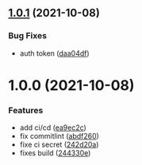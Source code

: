 ## [1.0.1](https://github.com/LetsDevelopment/nestjs-router/compare/v1.0.0...v1.0.1) (2021-10-08)


### Bug Fixes

* auth token ([daa04df](https://github.com/LetsDevelopment/nestjs-router/commit/daa04df39c8d1522fa99acd45a3bbed7a0b28c77))

# 1.0.0 (2021-10-08)


### Features

* add ci/cd ([ea9ec2c](https://github.com/LetsDevelopment/nestjs-router/commit/ea9ec2cd1484812ce8d4be07c8dd88eb1dc09749))
* fix commitlint ([abdf260](https://github.com/LetsDevelopment/nestjs-router/commit/abdf26023571a3914ee25ce381b63028a497fce4))
* fixe ci secret ([242d20a](https://github.com/LetsDevelopment/nestjs-router/commit/242d20a8b32528033b68b5b8636cba239b2c4e5c))
* fixes build ([244330e](https://github.com/LetsDevelopment/nestjs-router/commit/244330e3cb0a5672e87e7d67deac0a028f7d56e1))
